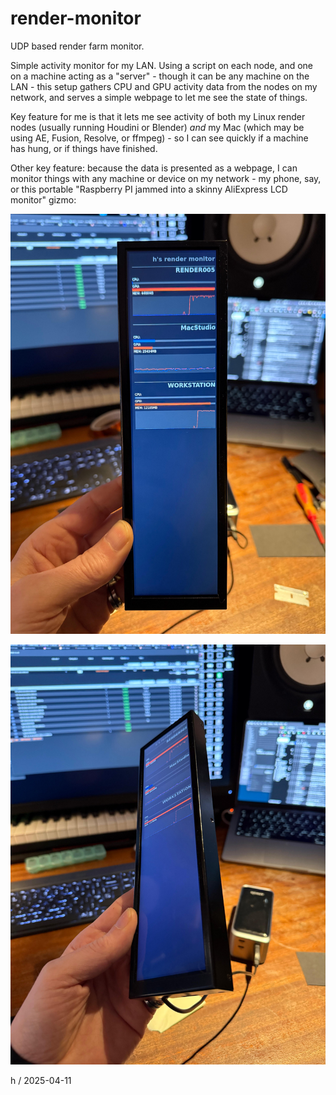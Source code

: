 # render-monitor
UDP based render farm monitor.

Simple activity monitor for my LAN. Using a script on each node, and one on a machine acting as a "server" - though it can be any machine on the LAN - this setup gathers CPU and GPU activity data from the nodes on my network, and serves a simple webpage to let me see the state of things. 

Key feature for me is that it lets me see activity of both my Linux render nodes (usually running Houdini or Blender) *and* my Mac (which may be using AE, Fusion, Resolve, or ffmpeg) - so I can see quickly if a machine has hung, or if things have finished.

Other key feature: because the data is presented as a webpage, I can monitor things with any machine or device on my network - my phone, say, or this portable "Raspberry PI jammed into a skinny AliExpress LCD monitor" gizmo:

![little render monitor thing](https://github.com/howiemnet/render-monitor/blob/main/images/WhatsApp%20Image%202025-04-09%20at%2009.52.21.jpeg)

![little render monitor thing angle view](https://github.com/howiemnet/render-monitor/blob/main/images/WhatsApp%20Image%202025-04-09%20at%2009.52.21%20(1).jpeg)

h / 2025-04-11
